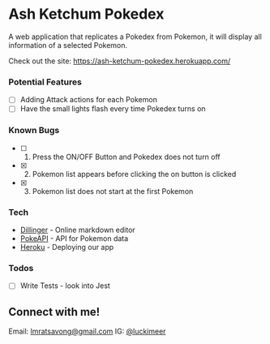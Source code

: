 # Ash Ketchum Pokedex

A web application that replicates a Pokedex from Pokemon, it will display all information of a selected Pokemon.

Check out the site:
https://ash-ketchum-pokedex.herokuapp.com/

### Potential Features

- [ ] Adding Attack actions for each Pokemon
- [ ] Have the small lights flash every time Pokedex turns on

### Known Bugs

- [ ] 1. Press the ON/OFF Button and Pokedex does not turn off
- [x] 2. Pokemon list appears before clicking the on button is clicked
- [x] 3. Pokemon list does not start at the first Pokemon

### Tech

* [Dillinger] - Online markdown editor
* [PokeAPI] - API for Pokemon data
* [Heroku] - Deploying our app

### Todos

- [ ] Write Tests - look into Jest

Connect with me!
----
Email: lmratsavong@gmail.com
IG: [@luckimeer]


[//]: # (These are reference links used in the body of this note and get stripped out when the markdown processor does its job. There is no need to format nicely because it shouldn't be seen. Thanks SO - http://stackoverflow.com/questions/4823468/store-comments-in-markdown-syntax)


   [Dillinger]: <https://github.com/joemccann/dillinger>
   [Heroku]: <https://www.heroku.com/>
   [PokeAPI]: <https://pokeapi.co/>
   [@luckimeer]: <https://www.instagram.com/luckimeer/>

